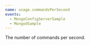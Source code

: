 ```yaml
---
name: usage.commandsPerSecond
events:
  - MongoConfigServerSample
  - MongodSample
---
```


The number of commands per second.